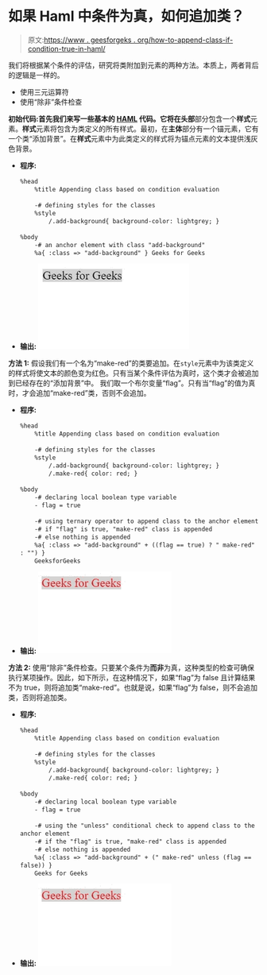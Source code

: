 # 如果 Haml 中条件为真，如何追加类？

> 原文:[https://www . geesforgeks . org/how-to-append-class-if-condition-true-in-haml/](https://www.geeksforgeeks.org/how-to-append-class-if-condition-is-true-in-haml/)

我们将根据某个条件的评估，研究将类附加到元素的两种方法。本质上，两者背后的逻辑是一样的。

*   使用三元运算符
*   使用“除非”条件检查

**初始代码:**首先我们来写一些基本的 **[HAML](https://www.geeksforgeeks.org/haml-html-pre-processor/)** 代码。它将在**头部**部分包含一个**样式**元素。**样式**元素将包含为类定义的所有样式。最初，在**主体**部分有一个锚元素，它有一个类“添加背景”。在**样式**元素中为此类定义的样式将为锚点元素的文本提供浅灰色背景。

*   **程序:**

    ```
    %head 
        %title Appending class based on condition evaluation

        -# defining styles for the classes
        %style
            /.add-background{ background-color: lightgrey; }

    %body
        -# an anchor element with class "add-background"
        %a{ :class => "add-background" } Geeks for Geeks
    ```

*   **输出:** ![](img/1a2df75b2b71dc673b1b43a58874722e.png)

**方法 1:** 假设我们有一个名为“make-red”的类要追加。在`style`元素中为该类定义的样式将使文本的颜色变为红色。只有当某个条件评估为真时，这个类才会被追加到已经存在的“添加背景”中。
我们取一个布尔变量“flag”。只有当“flag”的值为真时，才会追加“make-red”类，否则不会追加。

*   **程序:**

    ```
    %head 
        %title Appending class based on condition evaluation

        -# defining styles for the classes
        %style
            /.add-background{ background-color: lightgrey; }
            /.make-red{ color: red; }

    %body
        -# declaring local boolean type variable 
        - flag = true

        -# using ternary operator to append class to the anchor element
        -# if "flag" is true, "make-red" class is appended
        -# else nothing is appended
        %a{ :class => "add-background" + ((flag == true) ? " make-red" : "") } 
        GeeksforGeeks
    ```

*   **输出:** ![](img/e0791fb576adf8d84c5c1e22de0f6687.png)

**方法 2:** 使用“除非”条件检查。只要某个条件为**而非**为真，这种类型的检查可确保执行某项操作。因此，如下所示，在这种情况下，如果“flag”为 false 且计算结果不为 true，则将追加类“make-red”。也就是说，如果“flag”为 false，则不会追加类，否则将追加类。

*   **程序:**

    ```
    %head 
        %title Appending class based on condition evaluation

        -# defining styles for the classes
        %style
            /.add-background{ background-color: lightgrey; }
            /.make-red{ color: red; }

    %body
        -# declaring local boolean type variable 
        - flag = true

        -# using the "unless" conditional check to append class to the anchor element
        -# if the "flag" is true, "make-red" class is appended
        -# else nothing is appended
        %a{ :class => "add-background" + (" make-red" unless (flag == false)) } 
        Geeks for Geeks
    ```

*   **输出:**
    ![](img/e0791fb576adf8d84c5c1e22de0f6687.png)